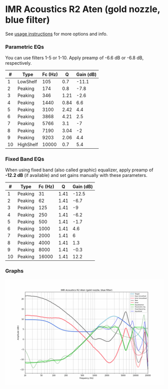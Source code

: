 # IMR Acoustics R2 Aten (gold nozzle, blue filter)
See [usage instructions](https://github.com/jaakkopasanen/AutoEq#usage) for more options and info.

### Parametric EQs
You can use filters 1-5 or 1-10. Apply preamp of -6.6 dB or -6.8 dB, respectively.

|   # | Type      |   Fc (Hz) |    Q |   Gain (dB) |
|-----|-----------|-----------|------|-------------|
|   1 | LowShelf  |       105 | 0.7  |       -11.1 |
|   2 | Peaking   |       174 | 0.8  |        -7.8 |
|   3 | Peaking   |       346 | 1.21 |        -2.6 |
|   4 | Peaking   |      1440 | 0.84 |         6.6 |
|   5 | Peaking   |      3100 | 2.42 |         4.4 |
|   6 | Peaking   |      3868 | 4.21 |         2.5 |
|   7 | Peaking   |      5766 | 3.1  |        -7   |
|   8 | Peaking   |      7190 | 3.04 |        -2   |
|   9 | Peaking   |      9203 | 2.06 |         4.4 |
|  10 | HighShelf |     10000 | 0.7  |         5.4 |

### Fixed Band EQs
When using fixed band (also called graphic) equalizer, apply preamp of **-12.2 dB** (if available) and set gains manually with these parameters.

|   # | Type    |   Fc (Hz) |    Q |   Gain (dB) |
|-----|---------|-----------|------|-------------|
|   1 | Peaking |        31 | 1.41 |       -12.5 |
|   2 | Peaking |        62 | 1.41 |        -6.7 |
|   3 | Peaking |       125 | 1.41 |        -9   |
|   4 | Peaking |       250 | 1.41 |        -6.2 |
|   5 | Peaking |       500 | 1.41 |        -1.7 |
|   6 | Peaking |      1000 | 1.41 |         4.6 |
|   7 | Peaking |      2000 | 1.41 |         6   |
|   8 | Peaking |      4000 | 1.41 |         1.3 |
|   9 | Peaking |      8000 | 1.41 |        -0.3 |
|  10 | Peaking |     16000 | 1.41 |        12.2 |

### Graphs
![](./IMR%20Acoustics%20R2%20Aten%20(gold%20nozzle,%20blue%20filter).png)

